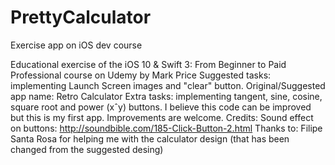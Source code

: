 # PrettyCalculator
Exercise app on iOS dev course

Educational exercise of the iOS 10 & Swift 3: From Beginner to Paid Professional course on Udemy by Mark Price
Suggested tasks: implementing Launch Screen images and "clear" button.
Original/Suggested app name: Retro Calculator
Extra tasks: implementing tangent, sine, cosine, square root and power (xˆy) buttons.
I believe this code can be improved but this is my first app. Improvements are welcome.
Credits:
Sound effect on buttons: http://soundbible.com/185-Click-Button-2.html
Thanks to:
Filipe Santa Rosa for helping me with the calculator design (that has been changed from the suggested desing)

